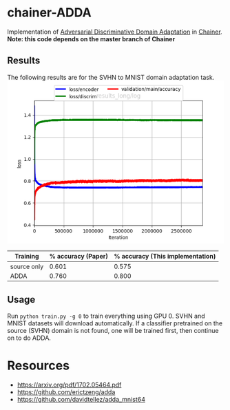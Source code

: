 # chainer-ADDA
Implementation of [Adversarial Discriminative Domain Adaptation](https://arxiv.org/abs/1702.05464) in [Chainer](https://github.com/chainer/chainer).
**Note: this code depends on the master branch of Chainer**

## Results
The following results are for the SVHN to MNIST domain adaptation task.
![loss](loss.png)

| Training | % accuracy (Paper) | % accuracy (This implementation) |
| -------- | ----- | ------------------- |
| source only   | 0.601 | 0.575          |
| ADDA          | 0.760 | 0.800          |

## Usage
Run `python train.py -g 0` to train everything using GPU 0. SVHN and MNIST datasets will download automatically. If a classifier pretrained on the source (SVHN) domain is not found, one will be trained first, then continue on to do ADDA.


# Resources
- https://arxiv.org/pdf/1702.05464.pdf
- https://github.com/erictzeng/adda
- https://github.com/davidtellez/adda_mnist64
